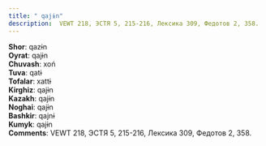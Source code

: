 ```yaml
---
title: " qajɨn"
description:  VEWT 218, ЭСТЯ 5, 215-216, Лексика 309, Федотов 2, 358.
---
```


<strong>Shor</strong>:  qazɨn<br>
<strong>Oyrat</strong>:  qajɨn<br>
<strong>Chuvash</strong>:  xoń<br>
<strong>Tuva</strong>:  qatɨ<br>
<strong>Tofalar</strong>:  xattɨ<br>
<strong>Kirghiz</strong>:  qajɨn<br>
<strong>Kazakh</strong>:  qajɨn<br>
<strong>Noghai</strong>:  qajɨn<br>
<strong>Bashkir</strong>:  qajnɨ<br>
<strong>Kumyk</strong>:  qajɨn<br>
<strong>Comments</strong>:  VEWT 218, ЭСТЯ 5, 215-216, Лексика 309, Федотов 2, 358.<br>


